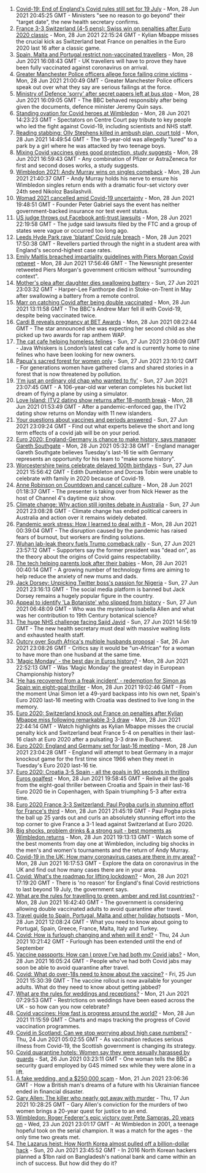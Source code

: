 1. [Covid-19: End of England's Covid rules still set for 19 July](https://www.bbc.co.uk/news/uk-57643694) - Mon, 28 Jun 2021 20:45:25 GMT - Ministers "see no reason to go beyond" their "target date", the new health secretary confirms.
2. [France 3-3 Switzerland (4-5 pens): Swiss win on penalties after Euro 2020 classic](https://www.bbc.co.uk/sport/football/51198549) - Mon, 28 Jun 2021 22:15:24 GMT - Kylian Mbappe misses the crucial kick as Switzerland beat France on penalties in the Euro 2020 last 16 after a classic game.
3. [Spain, Malta and Portugal restrict non-vaccinated travellers](https://www.bbc.co.uk/news/business-57634932) - Mon, 28 Jun 2021 16:08:43 GMT - UK travellers will have to prove they have been fully vaccinated against coronavirus on arrival.
4. [Greater Manchester Police officers allege force failing crime victims](https://www.bbc.co.uk/news/uk-england-manchester-57615346) - Mon, 28 Jun 2021 21:00:49 GMT - Greater Manchester Police officers speak out over what they say are serious failings at the force.
5. [Ministry of Defence 'sorry' after secret papers left at bus stop](https://www.bbc.co.uk/news/uk-57642108) - Mon, 28 Jun 2021 16:09:05 GMT - The BBC behaved responsibly after being given the documents, defence minister Jeremy Quin says.
6. [Standing ovation for Covid heroes at Wimbledon](https://www.bbc.co.uk/sport/av/tennis/57642853) - Mon, 28 Jun 2021 14:23:23 GMT - Spectators on Centre Court pay tribute to key people who led the fight against Covid-19, including scientists and NHS staff.
7. [Reading stabbing: Olly Stephens killed in ambush plan, court told](https://www.bbc.co.uk/news/uk-england-berkshire-57637451) - Mon, 28 Jun 2021 14:49:54 GMT - The 13-year-old was allegedly "lured" to a park by a girl where he was attacked by two teenage boys.
8. [Mixing Covid vaccines gives good protection, study suggests](https://www.bbc.co.uk/news/health-57636356) - Mon, 28 Jun 2021 16:59:43 GMT - Any combination of Pfizer or AstraZeneca for first and second doses works, a study suggests.
9. [Wimbledon 2021: Andy Murray wins on singles comeback](https://www.bbc.co.uk/sport/tennis/57646303) - Mon, 28 Jun 2021 21:40:37 GMT - Andy Murray holds his nerve to ensure his Wimbledon singles return ends with a dramatic four-set victory over 24th seed Nikoloz Basilashvili.
10. [Womad 2021 cancelled amid Covid-19 uncertainty](https://www.bbc.co.uk/news/uk-england-wiltshire-57643792) - Mon, 28 Jun 2021 19:48:51 GMT - Founder Peter Gabriel says the event has neither government-backed insurance nor test event status.
11. [US judge throws out Facebook anti-trust lawsuits](https://www.bbc.co.uk/news/business-57644445) - Mon, 28 Jun 2021 22:19:58 GMT - The judge said lawsuits filed by the FTC and a group of states were vague or occurred too long ago.
12. [Leeds Hyde Park rave 'blatant' Covid rule breach](https://www.bbc.co.uk/news/uk-england-leeds-57643531) - Mon, 28 Jun 2021 17:50:38 GMT - Revellers partied through the night in a student area with England's second-highest case rates.
13. [Emily Maitlis breached impartiality guidelines with Piers Morgan Covid retweet](https://www.bbc.co.uk/news/entertainment-arts-57644503) - Mon, 28 Jun 2021 17:56:46 GMT - The Newsnight presenter retweeted Piers Morgan's government criticism without "surrounding context".
14. [Mother's plea after daughter dies swallowing battery](https://www.bbc.co.uk/news/uk-57614838) - Sun, 27 Jun 2021 23:03:32 GMT - Harper-Lee Fanthorpe died in Stoke-on-Trent in May after swallowing a battery from a remote control.
15. [Marr on catching Covid after being double vaccinated](https://www.bbc.co.uk/news/health-57640550) - Mon, 28 Jun 2021 13:11:58 GMT - The BBC's Andrew Marr fell ill with Covid-19, despite being vaccinated twice.
16. [Cardi B reveals pregnancy at BET Awards](https://www.bbc.co.uk/news/entertainment-arts-57635316) - Mon, 28 Jun 2021 08:22:44 GMT - The star announced she was expecting her second child as she picked up two awards for rap anthem WAP.
17. [The cat cafe helping homeless felines](https://www.bbc.co.uk/news/uk-england-london-57599899) - Sun, 27 Jun 2021 23:06:09 GMT - Java Whiskers is London’s latest cat cafe and is currently home to nine felines who have been looking for new owners.
18. [Papua's sacred forest for women only](https://www.bbc.co.uk/news/world-asia-57614836) - Sun, 27 Jun 2021 23:10:12 GMT - For generations women have gathered clams and shared stories in a forest that is now threatened by pollution.
19. ['I'm just an ordinary old chap who wanted to fly'](https://www.bbc.co.uk/news/uk-england-derbyshire-57600677) - Sun, 27 Jun 2021 23:07:45 GMT - A 106-year-old war veteran completes his bucket list dream of flying a plane by using a simulator.
20. [Love Island: ITV2 dating show returns after 18-month break](https://www.bbc.co.uk/news/entertainment-arts-57579114) - Mon, 28 Jun 2021 01:53:49 GMT - After a pandemic-enforced gap, the ITV2 dating show returns on Monday with 11 new islanders.
21. [Your questions about vaccines and periods answered](https://www.bbc.co.uk/news/newsbeat-57616063) - Sun, 27 Jun 2021 23:09:24 GMT - Find out what experts believe the short and long term effects of a covid jab will be on your period.
22. [Euro 2020: England-Germany is chance to make history, says manager Gareth Southgate](https://www.bbc.co.uk/sport/football/57632409) - Mon, 28 Jun 2021 05:32:38 GMT - England manager Gareth Southgate believes Tuesday's last-16 tie with Germany represents an opportunity for his team to "make some history".
23. [Worcestershire twins celebrate delayed 100th birthdays](https://www.bbc.co.uk/news/uk-england-hereford-worcester-57631022) - Sun, 27 Jun 2021 15:56:42 GMT - Edith Dumbleton and Dorcas Tobin were unable to celebrate with family in 2020 because of Covid-19.
24. [Anne Robinson on Countdown and cancel culture](https://www.bbc.co.uk/news/entertainment-arts-57528700) - Mon, 28 Jun 2021 01:18:37 GMT - The presenter is taking over from Nick Hewer as the host of Channel 4's daytime quiz show.
25. [Climate change: Why action still ignites debate in Australia](https://www.bbc.co.uk/news/world-australia-57606398) - Sun, 27 Jun 2021 23:08:28 GMT - Climate change has ended political careers in Australia and action over it remains widely debated.
26. [Pandemic work stress: How I learned to deal with it](https://www.bbc.co.uk/news/business-57572011) - Mon, 28 Jun 2021 00:39:04 GMT - The disruption caused by the pandemic has raised fears of burnout, but workers are finding solutions.
27. [Wuhan lab-leak theory fuels Trump comeback rally](https://www.bbc.co.uk/news/world-us-canada-57616323) - Sun, 27 Jun 2021 23:57:12 GMT - Supporters say the former president was "dead on", as the theory about the origins of Covid gains respectability.
28. [The tech helping parents look after their babies](https://www.bbc.co.uk/news/business-57581501) - Mon, 28 Jun 2021 00:40:14 GMT - A growing number of technology firms are aiming to help reduce the anxiety of new mums and dads.
29. [Jack Dorsey: Unpicking Twitter boss's passion for Nigeria](https://www.bbc.co.uk/news/world-africa-57568370) - Sun, 27 Jun 2021 23:16:13 GMT - The social media platform is banned but Jack Dorsey remains a hugely popular figure in the country.
30. [Appeal to identify 'La Botaniste' who slipped from history](https://www.bbc.co.uk/news/science-environment-57601841) - Sun, 27 Jun 2021 06:48:09 GMT - Who was the mysterious Isabella Allen and what was her contribution to 19th Century botanical science?
31. [The huge NHS challenge facing Sajid Javid](https://www.bbc.co.uk/news/health-57628533) - Sun, 27 Jun 2021 14:56:19 GMT - The new health secretary must deal with massive waiting lists and exhausted health staff.
32. [Outcry over South Africa's multiple husbands proposal](https://www.bbc.co.uk/news/world-africa-57548646) - Sat, 26 Jun 2021 23:08:26 GMT - Critics say it would be "un-African" for a woman to have more than one husband at the same time.
33. ['Magic Monday' - the best day in Euros history?](https://www.bbc.co.uk/sport/football/57646653) - Mon, 28 Jun 2021 22:52:13 GMT - Was 'Magic Monday' the greatest day in European Championship history?
34. ['He has recovered from a freak incident' - redemption for Simon as Spain win eight-goal thriller](https://www.bbc.co.uk/sport/football/57643907) - Mon, 28 Jun 2021 19:02:46 GMT - From the moment Unai Simon let a 49-yard backpass into his own net, Spain's Euro 2020 last-16 meeting with Croatia was destined to live long in the memory.
35. [Euro 2020: Switzerland knock out France on penalties after Kylian Mbappe miss following remarkable 3-3 draw](https://www.bbc.co.uk/sport/av/football/57647011) - Mon, 28 Jun 2021 22:44:14 GMT - Watch highlights as Kylian Mbappe misses the crucial penalty kick and Switzerland beat France 5-4 on penalties in their last-16 clash at Euro 2020 after a pulsating 3-3 draw in Bucharest.
36. [Euro 2020: England and Germany set for last-16 meeting](https://www.bbc.co.uk/sport/football/51198606) - Mon, 28 Jun 2021 23:04:28 GMT - England will attempt to beat Germany in a major knockout game for the first time since 1966 when they meet in Tuesday's Euro 2020 last-16 tie.
37. [Euro 2020: Croatia 3-5 Spain - all the goals in 90 seconds in thrilling Euros goalfest](https://www.bbc.co.uk/sport/av/football/57646514) - Mon, 28 Jun 2021 19:58:45 GMT - Relive all the goals from the eight-goal thriller between Croatia and Spain in their last-16 Euro 2020 tie in Copenhagen, with Spain triumphing 5-3 after extra time.
38. [Euro 2020 France 3-3 Switzerland: Paul Pogba curls in stunning effort for France's third](https://www.bbc.co.uk/sport/av/football/57646520) - Mon, 28 Jun 2021 21:45:19 GMT - Paul Pogba picks the ball up 25 yards out and curls an absolutely stunning effort into the top corner to give France a 3-1 lead against Switzerland at Euro 2020.
39. [Big shocks, problem drinks & a strong suit - best moments as Wimbledon returns](https://www.bbc.co.uk/sport/av/tennis/57642765) - Mon, 28 Jun 2021 19:13:13 GMT - Watch some of the best moments from day one at Wimbledon, including big shocks in the men's and women's tournaments and the return of Andy Murray.
40. [Covid-19 in the UK: How many coronavirus cases are there in my area?](https://www.bbc.co.uk/news/uk-51768274) - Mon, 28 Jun 2021 16:17:53 GMT - Explore the data on coronavirus in the UK and find out how many cases there are in your area.
41. [Covid: What's the roadmap for lifting lockdown?](https://www.bbc.co.uk/news/explainers-52530518) - Mon, 28 Jun 2021 17:19:20 GMT - There is 'no reason' for England's final Covid restrictions to last beyond 19 July, the government says.
42. [What are the rules for travelling to green, amber and red list countries?](https://www.bbc.co.uk/news/explainers-52544307) - Mon, 28 Jun 2021 16:42:40 GMT - The government is considering allowing double vaccinated adults to avoid quarantine after travel.
43. [Travel guide to Spain, Portugal, Malta and other holiday hotspots](https://www.bbc.co.uk/news/explainers-56997931) - Mon, 28 Jun 2021 12:08:24 GMT - What you need to know about going to Portugal, Spain, Greece, France, Malta, Italy and Turkey.
44. [Covid: How is furlough changing and when will it end?](https://www.bbc.co.uk/news/explainers-52135342) - Thu, 24 Jun 2021 10:21:42 GMT - Furlough has been extended until the end of September
45. [Vaccine passports: How can I prove I've had both my Covid jabs?](https://www.bbc.co.uk/news/explainers-55718553) - Mon, 28 Jun 2021 16:05:24 GMT - People who've had both Covid jabs may soon be able to avoid quarantine after travel.
46. [Covid: What do over-18s need to know about the vaccine?](https://www.bbc.co.uk/news/health-57273875) - Fri, 25 Jun 2021 15:30:39 GMT - The vaccine rollout is now available for younger adults. What do they need to know about getting jabbed?
47. [What are the rules for weddings and receptions?](https://www.bbc.co.uk/news/explainers-52811509) - Mon, 21 Jun 2021 07:29:53 GMT - Restrictions on weddings have been eased across the UK - so how can you now celebrate?
48. [Covid vaccines: How fast is progress around the world?](https://www.bbc.co.uk/news/world-56237778) - Mon, 28 Jun 2021 11:15:59 GMT - Charts and maps tracking the progress of Covid vaccination programmes.
49. [Covid in Scotland: Can we stop worrying about high case numbers?](https://www.bbc.co.uk/news/uk-scotland-57581952) - Thu, 24 Jun 2021 05:02:55 GMT - As vaccination reduces serious illness from Covid-19, the Scottish government is changing its strategy.
50. [Covid quarantine hotels: Women say they were sexually harassed by guards](https://www.bbc.co.uk/news/stories-57609164) - Sat, 26 Jun 2021 03:23:11 GMT - One woman tells the BBC a security guard employed by G4S mimed sex while they were alone in a lift.
51. [A fake wedding, and a $250,000 scam](https://www.bbc.co.uk/news/world-europe-57358241) - Mon, 21 Jun 2021 23:06:36 GMT - How a British man's dreams of a future with his Ukrainian fiancee ended in financial disaster.
52. [Gary Allen: The killer who nearly got away with murder](https://www.bbc.co.uk/news/uk-england-57331321) - Thu, 17 Jun 2021 10:28:25 GMT - Gary Allen's conviction for the murders of two women brings a 20-year quest for justice to an end.
53. [Wimbledon: Roger Federer's epic victory over Pete Sampras, 20 years on](https://www.bbc.co.uk/sport/tennis/57514035) - Wed, 23 Jun 2021 23:01:17 GMT - At Wimbledon in 2001, a teenage hopeful took on the serial champion. It was a match for the ages - the only time two greats met.
54. [The Lazarus heist: How North Korea almost pulled off a billion-dollar hack](https://www.bbc.co.uk/news/stories-57520169) - Sun, 20 Jun 2021 23:45:52 GMT - In 2016 North Korean hackers planned a $1bn raid on Bangladesh's national bank and came within an inch of success. But how did they do it?
